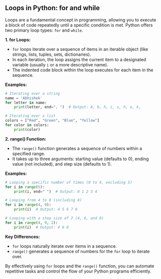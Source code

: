 ## Loops in Python: for and while

Loops are a fundamental concept in programming, allowing you to execute a block of code repeatedly until a specific condition is met. Python offers two primary loop types: `for` and `while`.

**1. for Loops:**

- `for` loops iterate over a sequence of items in an iterable object (like strings, lists, tuples, sets, dictionaries).
- In each iteration, the loop assigns the current item to a designated variable (usually `i` or a more descriptive name).
- The indented code block within the loop executes for each item in the sequence.

**Examples:**

```python
# Iterating over a string
name = 'Abhishek'
for letter in name:
    print(letter, end=", ")  # Output: A, b, h, i, s, h, e, k,

# Iterating over a list
colors = ["Red", "Green", "Blue", "Yellow"]
for color in colors:
    print(color)
```

**2. range() Function:**

- The `range()` function generates a sequence of numbers within a specified range.
- It takes up to three arguments: starting value (defaults to 0), ending value (not included), and step size (defaults to 1).

**Examples:**

```python
# Looping a specific number of times (0 to 4, excluding 5)
for i in range(5):
    print(i, end=" ")  # Output: 0 1 2 3 4

# Looping from 4 to 8 (including 8)
for i in range(4, 9):
    print(i)  # Output: 4 5 6 7 8

# Looping with a step size of 2 (4, 6, and 8)
for i in range(4, 9, 2):
    print(i)  # Output: 4 6 8
```

**Key Differences:**

- `for` loops naturally iterate over items in a sequence.
- `range()` generates a sequence of numbers for the `for` loop to iterate over.

By effectively using `for` loops and the `range()` function, you can automate repetitive tasks and control the flow of your Python programs efficiently.

